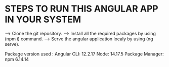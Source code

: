 # STEPS TO RUN THIS ANGULAR APP IN YOUR SYSTEM

--> Clone the git repository.
--> Install all the required packages by using (npm i) command.
--> Serve the angular application localy by using (ng serve).


Package version used :
Angular CLI: 12.2.17
Node: 14.17.5
Package Manager: npm 6.14.14
